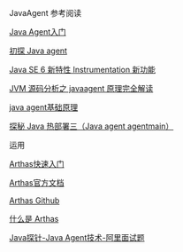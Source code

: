 

JavaAgent 参考阅读

[Java Agent入门](https://www.cnblogs.com/strongmore/p/13288852.html)

[初探 Java agent](https://zhuanlan.zhihu.com/p/109740617)

[Java SE 6 新特性 Instrumentation 新功能](https://www.ibm.com/developerworks/cn/java/j-lo-jse61/index.html)

[JVM 源码分析之 javaagent 原理完全解读](https://www.infoq.cn/article/javaagent-illustrated/)

[java agent基础原理](https://blog.csdn.net/ancinsdn/article/details/58276945)

[探秘 Java 热部署三（Java agent agentmain）](https://www.cnblogs.com/stateis0/p/9062201.html)

运用

[Arthas快速入门](https://alibaba.github.io/arthas/quick-start.html)

[Arthas官方文档](https://alibaba.github.io/arthas/)

[Arthas Github](https://github.com/alibaba/arthas)

[什么是 Arthas](https://www.jianshu.com/p/70c1c55f12ef)

[Java探针-Java Agent技术-阿里面试题](https://www.cnblogs.com/aspirant/p/8796974.html)








